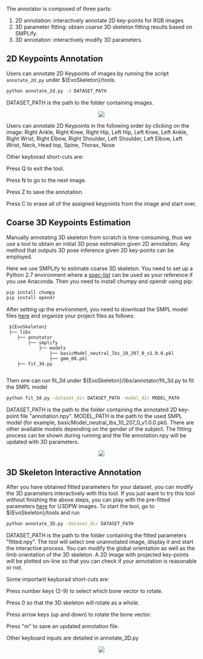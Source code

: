 The annotator is composed of three parts:
1. 2D annotation: interactively annotate 2D key-points for RGB images
2. 3D parameter fitting: obtain coarse 3D skeleton fitting results based on SMPLify.
3. 3D annotation: interactively modify 3D parameters.

## 2D Keypoints Annotation
Users can annotate 2D Keypoints of images by running the script `annotate_2d.py` under ${EvoSkeleton}/tools. 
```bash
python annotate_2d.py -d DATASET_PATH
```
DATASET_PATH is the path to the folder containing images.
<p align="center">
  <img src="https://github.com/Nicholasli1995/EvoSkeleton/blob/master/imgs/annotator_2d.gif"/>
</p>

Users can annotate 2D Keypoints in the following order by clicking on the image:
Right Ankle, Right Knee, Right Hip, Left Hip, Left Knee, Left Ankle, Right Wrist, Right Elbow, Right Shoulder, 
Left Shoulder, Left Elbow, Left Wrist, Neck, Head top, Spine, Thorax, Nose

Other keyborad short-cuts are:

Press Q to exit the tool.

Press N to go to the next image.

Press Z to save the annotation.

Press C to erase all of the assigned keypoints from the image and start over.

## Coarse 3D Keypoints Estimation
Manually annotating 3D skeleton from scratch is time-consuming, thus we use a tool to obtain an initial 3D pose estimation given 2D annotation. Any method that outputs 3D pose inference given 2D key-points can be employed.

Here we use SMPLify to estimate coarse 3D skeleton. You need to set up a Python 2.7 environment where a [spec-list](https://github.com/Nicholasli1995/EvoSkeleton/blob/master/libs/annotator/smpl-spec-list.txt) can be used as your reference if you use Anaconda. Then you need to install chumpy and opendr using pip:
```bash
pip install chumpy
pip install opendr
```
After setting up the environment, you need to download the SMPL model files [here](https://drive.google.com/drive/folders/12qJQP-h4E43FkgE74tybQUjeP_pnqAor?usp=sharing) and organize your project files as follows:
  ```
   ${EvoSkeleton}
   ├── libs
      ├── annotator
          ├── smplify
              ├── models
                  ├── basicModel_neutral_lbs_10_207_0_v1.0.0.pkl 
                  ├── gmm_08.pkl 
      ├── fit_3d.py               
                  
   ```
Then one can run fit_3d under ${EvoSkeleton}/libs/annotator/fit_3d.py to fit the SMPL model
```bash
python fit_3d.py -dataset_dir DATASET_PATH -model_dir MODEL_PATH
```
DATASET_PATH is the path to the folder containing the annotated 2D key-point file "annotation.npy".
MODEL_PATH is the path to the used SMPL model (for example, basicModel_neutral_lbs_10_207_0_v1.0.0.pkl). There are other available models depending on the gender of the subject.
The fitting process can be shown during running and the file annotation.npy will be updated with 3D parameters.
<p align="center">
  <img src="https://github.com/Nicholasli1995/EvoSkeleton/blob/master/imgs/fitted.png"/>
</p>

## 3D Skeleton Interactive Annotation 
After you have obtained fitted parameters for your dataset, you can modify the 3D parameters interactively with this tool. If you just want to try this tool without finishing the above steps, you can play with the pre-fitted parameters [here](https://drive.google.com/file/d/1OJokg844KDpRG3YQsZNpXwFXlVF8iOH5/view?usp=sharing) for U3DPW images. To start the tool, go to ${EvoSkeleton}/tools and run
```bash
python annotate_3D.py -dataset_dir DATASET_PATH
```
DATASET_PATH is the path to the folder containing the fitted parameters "fitted.npy". The tool will select one unannotated image, display it and start the interactive process. You can modify the global orientation as well as the limb orientation of the 3D skeleton. A 2D image with projected key-points will be plotted on-line so that you can check if your annotation is reasonable or not. 

Some important keyborad short-cuts are:

Press number keys (2-9) to select which bone vector to rotate.

Press 0 so that the 3D skeleton will rotate as a whole.

Press arrow keys (up and down) to rotate the bone vector.

Press "m" to save an updated annotation file.

Other keyboard inputs are detailed in annotate_3D.py

<p align="center">
  <img src="https://github.com/Nicholasli1995/EvoSkeleton/blob/master/imgs/tool.gif"/>
</p>
